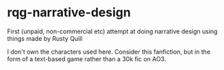 # rqg-narrative-design
First (unpaid, non-commercial etc) attempt at doing narrative design using things made by Rusty Quill

I don't own the characters used here. Consider this fanfiction, but in the form of a text-based game rather than a 30k fic on AO3.
